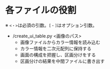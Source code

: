 # 各ファイルの役割
※ `<・>`は必須の引数。`[・]`はオプション引数。
* /create_ui_table.py <画像のパス>
  * 画像ファイルからカラー情報を読み込む
  * カラー情報を二次元配列に保持する
  * 画面の構成を把握し、区画分けをする
  * 区画分けの結果を中間ファイルに書き出す
